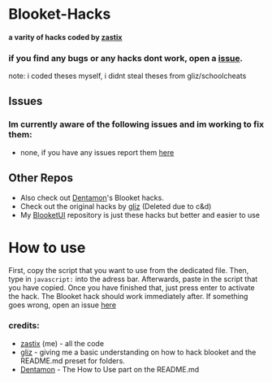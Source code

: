 # Blooket-Hacks
#### a varity of hacks coded by [zastix](https://github.com/ZasticBradyn/)

### if you find any bugs or any hacks dont work, open a [issue](https://github.com/ZasticBradyn/Blooket-Hacks/issues/new).

note: i coded theses myself, i didnt steal theses from gliz/schoolcheats

## Issues
### Im currently aware of the following issues and im working to fix them:
- none, if you have any issues report them [here](https://github.com/ZasticBradyn/Blooket-Hacks/issues/new)

## Other Repos
- Also check out [Dentamon](https://github.com/Dentamon/The-Blooket-Hack-v2)'s Blooket hacks.
- Check out the original hacks by [gliz](https://github.com/glixzzy/blooket-hack) (Deleted due to c&d)
- My [BlooketUI](https://github.com/ZasticBradyn/BlooketUI) repository is just these hacks but better and easier to use

# How to use
First, copy the script that you want to use from the dedicated file.
Then, type in `javascript:` into the adress bar. 
Afterwards, paste in the script that you have copied.
Once you have finished that, just press enter to activate the hack.
The Blooket hack should work immediately after.
If something goes wrong, open an issue [here](https://github.com/ZasticBradyn/Blooket-Hacks/issues/new)

### credits:
- [zastix](https://github.com/ZasticBradyn/) (me) - all the code
- [gliz](https://github.com/glixzzy) - giving me a basic understanding on how to hack blooket and the README.md preset for folders.
- [Dentamon](https://github.com/Dentamon) - The How to Use part on the README.md
